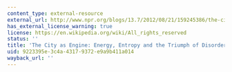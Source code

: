 ```yaml
---
content_type: external-resource
external_url: http://www.npr.org/blogs/13.7/2012/08/21/159245386/the-city-asengine-energy-entropy-and-the-triumph-of-disorder
has_external_license_warning: true
license: https://en.wikipedia.org/wiki/All_rights_reserved
status: ''
title: 'The City as Engine: Energy, Entropy and the Triumph of Disorder'
uid: 9223395e-3c4a-4317-9372-e9a9b411a014
wayback_url: ''
---
```


